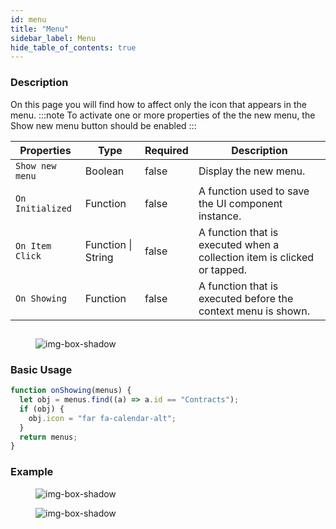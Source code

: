 ```yaml
---
id: menu
title: "Menu"
sidebar_label: Menu
hide_table_of_contents: true
---
```


### Description

On this page you will find how to affect only the icon that appears in the menu.
:::note
To activate one or more properties of the the new menu, the Show new menu button should be enabled
:::

<table className="custom-table">
    <thead> 
        <tr>
            <th>Properties</th>
            <th>Type</th>
            <th>Required</th>
            <th>Description</th>
        </tr>
    </thead>
    <tbody>
        <tr className="selected">
            <td><code>Show new menu</code></td>
            <td>Boolean</td>
            <td>false</td>
            <td>Display the new menu.</td> 
        </tr>
        <tr className="selected">
            <td><code>On Initialized</code></td>
            <td>Function</td>
            <td>false</td>
            <td>A function used to save the UI component instance.</td> 
        </tr>
        <tr className="selected">
            <td><code>On Item Click</code></td>
            <td>Function | String</td>
            <td>false</td>
            <td>A function that is executed when a collection item is clicked or tapped.</td> 
        </tr>
        <tr className="selected">
            <td><code>On Showing</code></td>
            <td>Function</td>
            <td>false</td>
             <td>A function that is executed before the context menu is shown.</td> 
        </tr>
    </tbody>
</table>

##

<figure>

![img-box-shadow](/img/craft/configuration/system/properties.png)

</figure>

### Basic Usage

```javascript
function onShowing(menus) {
  let obj = menus.find((a) => a.id == "Contracts");
  if (obj) {
    obj.icon = "far fa-calendar-alt";
  }
  return menus;
}
```

<h3>Example</h3>

<figure>

![img-box-shadow](/img/craft/configuration/system/menu-icon-property-example.png)

</figure>

<figure>

![img-box-shadow](/img/craft/configuration/system/menu-icon-example.png)

</figure>
